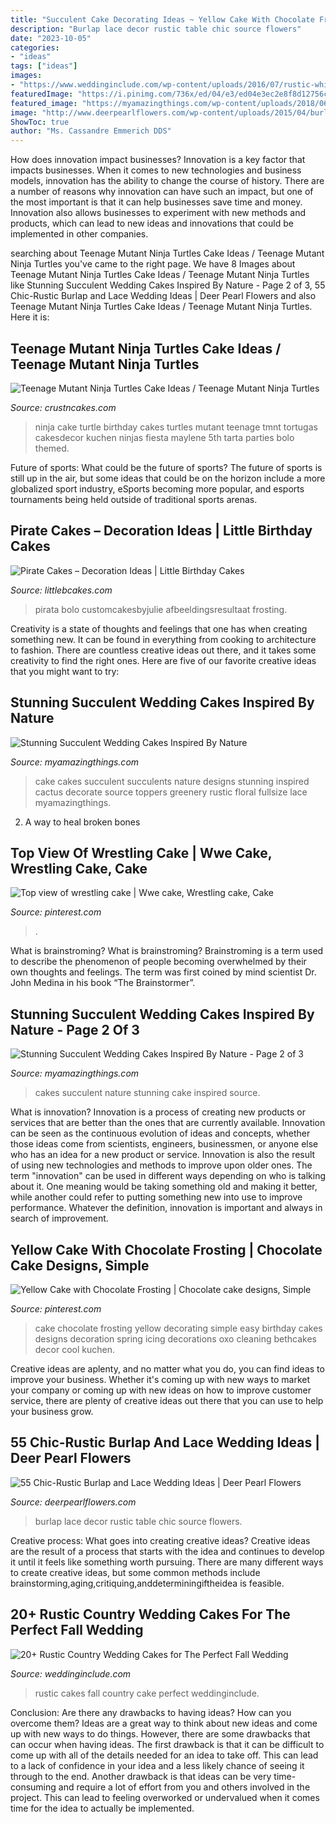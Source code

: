 ```yaml
---
title: "Succulent Cake Decorating Ideas ~ Yellow Cake With Chocolate Frosting"
description: "Burlap lace decor rustic table chic source flowers"
date: "2023-10-05"
categories:
- "ideas"
tags: ["ideas"]
images:
- "https://www.weddinginclude.com/wp-content/uploads/2016/07/rustic-white-wedding-cake-for-fall-wedding.jpg"
featuredImage: "https://i.pinimg.com/736x/ed/04/e3/ed04e3ec2e8f8d12756c5f6155480c84--simple-cake-designs-cake-simple.jpg"
featured_image: "https://myamazingthings.com/wp-content/uploads/2018/06/succulent-wedding-cake-7-.jpg"
image: "http://www.deerpearlflowers.com/wp-content/uploads/2015/04/burlap-table-runners-wedding-decor.jpg"
ShowToc: true
author: "Ms. Cassandre Emmerich DDS"
---
```



How does innovation impact businesses?
Innovation is a key factor that impacts businesses. When it comes to new technologies and business models, innovation has the ability to change the course of history. There are a number of reasons why innovation can have such an impact, but one of the most important is that it can help businesses save time and money. Innovation also allows businesses to experiment with new methods and products, which can lead to new ideas and innovations that could be implemented in other companies.

	

		
searching about Teenage Mutant Ninja Turtles Cake Ideas / Teenage Mutant Ninja Turtles you've came to the right page. We have 8 Images about Teenage Mutant Ninja Turtles Cake Ideas / Teenage Mutant Ninja Turtles like Stunning Succulent Wedding Cakes Inspired By Nature - Page 2 of 3, 55 Chic-Rustic Burlap and Lace Wedding Ideas | Deer Pearl Flowers and also Teenage Mutant Ninja Turtles Cake Ideas / Teenage Mutant Ninja Turtles. Here it is:
		
    
## Teenage Mutant Ninja Turtles Cake Ideas / Teenage Mutant Ninja Turtles

<img loading=lazy src="http://www.crustncakes.com/blog/wp-content/uploads/2015/12/64d28cf2b083eb9108a882d89a45b389.jpg" onerror="this.onerror=null;this.src='https://tse3.mm.bing.net/th?id=OIP.M4Kw2qpspDUsfjuywi69cQHaKX&amp;pid=15.1';" alt="Teenage Mutant Ninja Turtles Cake Ideas / Teenage Mutant Ninja Turtles">

_Source: crustncakes.com_

>ninja cake turtle birthday cakes turtles mutant teenage tmnt tortugas cakesdecor kuchen ninjas fiesta maylene 5th tarta parties bolo themed. 

	

Future of sports: What could be the future of sports?
The future of sports is still up in the air, but some ideas that could be on the horizon include a more globalized sport industry, eSports becoming more popular, and esports tournaments being held outside of traditional sports arenas.

    
## Pirate Cakes – Decoration Ideas | Little Birthday Cakes

<img loading=lazy src="https://www.littlebcakes.com/wp-content/uploads/2013/08/Pirate-Cake.jpg" onerror="this.onerror=null;this.src='https://tse3.mm.bing.net/th?id=OIP.R3Y5PYGv4gTqSeNIEjy6xQHaKt&amp;pid=15.1';" alt="Pirate Cakes – Decoration Ideas | Little Birthday Cakes">

_Source: littlebcakes.com_

>pirata bolo customcakesbyjulie afbeeldingsresultaat frosting. 

	

Creativity is a state of thoughts and feelings that one has when creating something new. It can be found in everything from cooking to architecture to fashion. There are countless creative ideas out there, and it takes some creativity to find the right ones. Here are five of our favorite creative ideas that you might want to try: 

    
## Stunning Succulent Wedding Cakes Inspired By Nature

<img loading=lazy src="https://myamazingthings.com/wp-content/uploads/2018/06/bcd41e79cfb0c249185db374c345997b.jpg" onerror="this.onerror=null;this.src='https://tse4.mm.bing.net/th?id=OIP.M0hmqu6Du4BhGo-cdmQSUQHaLH&amp;pid=15.1';" alt="Stunning Succulent Wedding Cakes Inspired By Nature">

_Source: myamazingthings.com_

>cake cakes succulent succulents nature designs stunning inspired cactus decorate source toppers greenery rustic floral fullsize lace myamazingthings. 

	

2. A way to heal broken bones 

    
## Top View Of Wrestling Cake | Wwe Cake, Wrestling Cake, Cake

<img loading=lazy src="https://i.pinimg.com/736x/de/67/d0/de67d0dfb20450107ed807766d403d06--wrestling-cake-ring-cake.jpg" onerror="this.onerror=null;this.src='https://tse2.mm.bing.net/th?id=OIP.b5GcOgxoIBl_ifUacPuFbQHaJ3&amp;pid=15.1';" alt="Top view of wrestling cake | Wwe cake, Wrestling cake, Cake">

_Source: pinterest.com_

>. 

	

What is brainstroming?
What is brainstroming? Brainstroming is a term used to describe the phenomenon of people becoming overwhelmed by their own thoughts and feelings. The term was first coined by mind scientist Dr. John Medina in his book “The Brainstormer”.

    
## Stunning Succulent Wedding Cakes Inspired By Nature - Page 2 Of 3

<img loading=lazy src="https://myamazingthings.com/wp-content/uploads/2018/06/succulent-wedding-cake-7-.jpg" onerror="this.onerror=null;this.src='https://tse1.mm.bing.net/th?id=OIP.5hQp6bCSxsMS06B-zFSOnwHaLF&amp;pid=15.1';" alt="Stunning Succulent Wedding Cakes Inspired By Nature - Page 2 of 3">

_Source: myamazingthings.com_

>cakes succulent nature stunning cake inspired source. 

	

What is innovation?
Innovation is a process of creating new products or services that are better than the ones that are currently available. Innovation can be seen as the continuous evolution of ideas and concepts, whether those ideas come from scientists, engineers, businessmen, or anyone else who has an idea for a new product or service. Innovation is also the result of using new technologies and methods to improve upon older ones.
The term "innovation" can be used in different ways depending on who is talking about it. One meaning would be taking something old and making it better, while another could refer to putting something new into use to improve performance. Whatever the definition, innovation is important and always in search of improvement.

    
## Yellow Cake With Chocolate Frosting | Chocolate Cake Designs, Simple

<img loading=lazy src="https://i.pinimg.com/736x/ed/04/e3/ed04e3ec2e8f8d12756c5f6155480c84--simple-cake-designs-cake-simple.jpg" onerror="this.onerror=null;this.src='https://tse2.mm.bing.net/th?id=OIP.E34CSpDEvn5S3AvlGfXdEwHaLH&amp;pid=15.1';" alt="Yellow Cake with Chocolate Frosting | Chocolate cake designs, Simple">

_Source: pinterest.com_

>cake chocolate frosting yellow decorating simple easy birthday cakes designs decoration spring icing decorations oxo cleaning bethcakes decor cool kuchen. 

	

Creative ideas are aplenty, and no matter what you do, you can find ideas to improve your business. Whether it's coming up with new ways to market your company or coming up with new ideas on how to improve customer service, there are plenty of creative ideas out there that you can use to help your business grow.

    
## 55 Chic-Rustic Burlap And Lace Wedding Ideas | Deer Pearl Flowers

<img loading=lazy src="http://www.deerpearlflowers.com/wp-content/uploads/2015/04/burlap-table-runners-wedding-decor.jpg" onerror="this.onerror=null;this.src='https://tse2.mm.bing.net/th?id=OIP.xdtj-OOLvoYF08B8I2EqUQHaLH&amp;pid=15.1';" alt="55 Chic-Rustic Burlap and Lace Wedding Ideas | Deer Pearl Flowers">

_Source: deerpearlflowers.com_

>burlap lace decor rustic table chic source flowers. 

	

Creative process: What goes into creating creative ideas?
Creative ideas are the result of a process that starts with the idea and continues to develop it until it feels like something worth pursuing. There are many different ways to create creative ideas, but some common methods include brainstorming,aging,critiquing,anddeterminingiftheidea is feasible.

    
## 20+ Rustic Country Wedding Cakes For The Perfect Fall Wedding

<img loading=lazy src="https://www.weddinginclude.com/wp-content/uploads/2016/07/rustic-white-wedding-cake-for-fall-wedding.jpg" onerror="this.onerror=null;this.src='https://tse1.mm.bing.net/th?id=OIP.1EuYYH50H1lpcpHsowa33wHaK8&amp;pid=15.1';" alt="20+ Rustic Country Wedding Cakes for The Perfect Fall Wedding">

_Source: weddinginclude.com_

>rustic cakes fall country cake perfect weddinginclude. 

	

Conclusion: Are there any drawbacks to having ideas? How can you overcome them?
Ideas are a great way to think about new ideas and come up with new ways to do things. However, there are some drawbacks that can occur when having ideas. The first drawback is that it can be difficult to come up with all of the details needed for an idea to take off. This can lead to a lack of confidence in your idea and a less likely chance of seeing it through to the end. Another drawback is that ideas can be very time-consuming and require a lot of effort from you and others involved in the project. This can lead to feeling overworked or undervalued when it comes time for the idea to actually be implemented.

